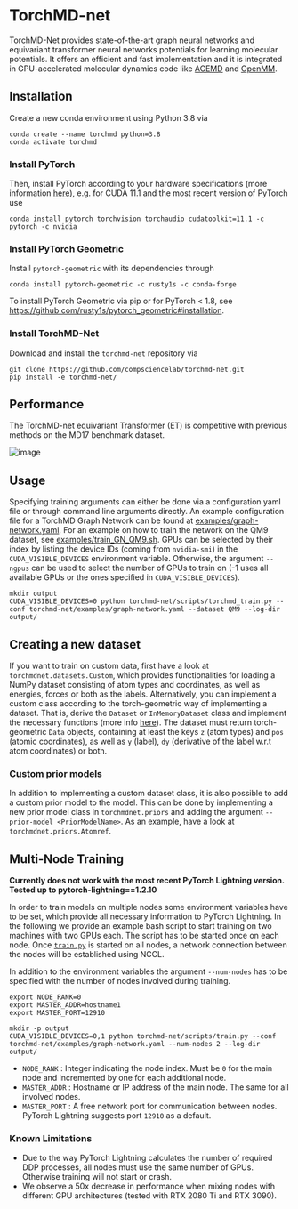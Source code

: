 # TorchMD-net

TorchMD-Net provides state-of-the-art graph neural networks and equivariant transformer neural networks potentials for learning molecular potentials. It offers an efficient and fast implementation and it is integrated in GPU-accelerated molecular dynamics code like [ACEMD](https://www.acellera.com/products/molecular-dynamics-software-gpu-acemd/) and [OpenMM](https://www.openmm.org).

## Installation
Create a new conda environment using Python 3.8 via
```
conda create --name torchmd python=3.8
conda activate torchmd
```

### Install PyTorch
Then, install PyTorch according to your hardware specifications (more information [here](https://pytorch.org/get-started/locally/#start-locally)), e.g. for CUDA 11.1 and the most recent version of PyTorch use
```
conda install pytorch torchvision torchaudio cudatoolkit=11.1 -c pytorch -c nvidia
```
### Install PyTorch Geometric
Install `pytorch-geometric` with its dependencies through
```
conda install pytorch-geometric -c rusty1s -c conda-forge
```
To install PyTorch Geometric via pip or for PyTorch < 1.8, see https://github.com/rusty1s/pytorch_geometric#installation.

### Install TorchMD-Net
Download and install the `torchmd-net` repository via
```
git clone https://github.com/compsciencelab/torchmd-net.git
pip install -e torchmd-net/
```

## Performance
The TorchMD-net equivariant Transformer (ET) is competitive with previous methods on the MD17 benchmark dataset.


![image](https://user-images.githubusercontent.com/36135990/146565069-a3c03827-5ee2-44b0-89b0-9e02e129b6df.png)


## Usage
Specifying training arguments can either be done via a configuration yaml file or through command line arguments directly. An example configuration file for a TorchMD Graph Network can be found at [examples/graph-network.yaml](https://github.com/compsciencelab/torchmd-net/blob/main/examples/graph-network.yaml). For an example on how to train the network on the QM9 dataset, see [examples/train_GN_QM9.sh](https://github.com/compsciencelab/torchmd-net/blob/main/examples/train_GN_QM9.sh). GPUs can be selected by their index by listing the device IDs (coming from `nvidia-smi`) in the `CUDA_VISIBLE_DEVICES` environment variable. Otherwise, the argument `--ngpus` can be used to select the number of GPUs to train on (-1 uses all available GPUs or the ones specified in `CUDA_VISIBLE_DEVICES`).
```
mkdir output
CUDA_VISIBLE_DEVICES=0 python torchmd-net/scripts/torchmd_train.py --conf torchmd-net/examples/graph-network.yaml --dataset QM9 --log-dir output/
```

## Creating a new dataset
If you want to train on custom data, first have a look at `torchmdnet.datasets.Custom`, which provides functionalities for 
loading a NumPy dataset consisting of atom types and coordinates, as well as energies, forces or both as the labels.
Alternatively, you can implement a custom class according to the torch-geometric way of implementing a dataset. That is, 
derive the `Dataset` or `InMemoryDataset` class and implement the necessary functions (more info [here](https://pytorch-geometric.readthedocs.io/en/latest/notes/create_dataset.html#creating-your-own-datasets)). The dataset must return torch-geometric `Data` 
objects, containing at least the keys `z` (atom types) and `pos` (atomic coordinates), as well as `y` (label), `dy` (derivative of the label w.r.t atom coordinates) or both.

### Custom prior models
In addition to implementing a custom dataset class, it is also possible to add a custom prior model to the model. This can be
done by implementing a new prior model class in `torchmdnet.priors` and adding the argument `--prior-model <PriorModelName>`.
As an example, have a look at `torchmdnet.priors.Atomref`.

## Multi-Node Training
__Currently does not work with the most recent PyTorch Lightning version. Tested up to pytorch-lightning==1.2.10__

In order to train models on multiple nodes some environment variables have to be set, which provide all necessary information to PyTorch Lightning. In the following we provide an example bash script to start training on two machines with two GPUs each. The script has to be started once on each node. Once [`train.py`](https://github.com/compsciencelab/torchmd-net/blob/main/scripts/train.py) is started on all nodes, a network connection between the nodes will be established using NCCL.

In addition to the environment variables the argument `--num-nodes` has to be specified with the number of nodes involved during training.

```
export NODE_RANK=0
export MASTER_ADDR=hostname1
export MASTER_PORT=12910

mkdir -p output
CUDA_VISIBLE_DEVICES=0,1 python torchmd-net/scripts/train.py --conf torchmd-net/examples/graph-network.yaml --num-nodes 2 --log-dir output/
```

- `NODE_RANK` : Integer indicating the node index. Must be `0` for the main node and incremented by one for each additional node.
- `MASTER_ADDR` : Hostname or IP address of the main node. The same for all involved nodes.
- `MASTER_PORT` : A free network port for communication between nodes. PyTorch Lightning suggests port `12910` as a default.

### Known Limitations
- Due to the way PyTorch Lightning calculates the number of required DDP processes, all nodes must use the same number of GPUs. Otherwise training will not start or crash.
- We observe a 50x decrease in performance when mixing nodes with different GPU architectures (tested with RTX 2080 Ti and RTX 3090).
